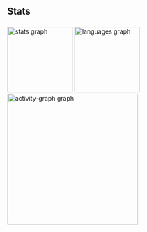 <h2 align="left">Stats</h2>

###

<div align="left">
  <img src="https://github-readme-stats.vercel.app/api?username=cristianlvi&hide_title=false&hide_rank=false&show_icons=true&include_all_commits=true&count_private=true&disable_animations=false&theme=codeSTACKr&locale=en&hide_border=false&order=1" height="150" alt="stats graph"  />
  <img src="https://github-readme-stats.vercel.app/api/top-langs?username=cristianlvi&locale=en&hide_title=false&layout=compact&card_width=320&langs_count=5&theme=codeSTACKr&hide_border=false&order=2" height="150" alt="languages graph"  />
  <img src="https://github-readme-activity-graph.vercel.app/graph?username=cristianlvi&radius=16&theme=github-dark&area=true&order=5" height="300" alt="activity-graph graph"  />
</div>

###
